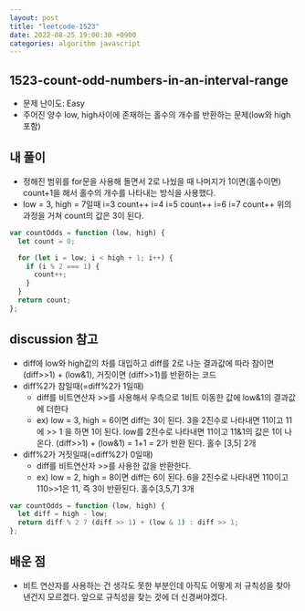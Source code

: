 ```yaml
---
layout: post
title: "leetcode-1523"
date: 2022-08-25 19:00:30 +0900
categories: algorithm javascript
---
```


## 1523-count-odd-numbers-in-an-interval-range

- 문제 난이도: Easy
- 주어진 양수 low, high사이에 존재하는 홀수의 개수를 반환하는 문제(low와 high 포함)

## 내 풀이

- 정해진 범위를 for문을 사용해 돌면서 2로 나눴을 때 나머지가 1이면(홀수이면) count+1을 해서 홀수의 개수를 나타내는 방식을 사용했다.
- low = 3, high = 7일때
  i=3 count++
  i=4
  i=5 count++
  i=6
  i=7 count++
  위의 과정을 거쳐 count의 값은 3이 된다.

```js
var countOdds = function (low, high) {
  let count = 0;

  for (let i = low; i < high + 1; i++) {
    if (i % 2 === 1) {
      count++;
    }
  }
  return count;
};
```

## discussion 참고

- diff에 low와 high값의 차를 대입하고 diff를 2로 나눈 결과값에 따라 참이면 (diff>>1) + (low&1), 거짓이면 (diff>>1)를 반환하는 코드
- diff%2가 참일때(=diff%2가 1일때)
  - diff를 비트연산자 >>를 사용해서 우측으로 1비트 이동한 값에 low&1의 결과값에 더한다
  - ex) low = 3, high = 6이면 diff는 3이 된다.
    3을 2진수로 나타내면 11이고 11에 >> 1 을 하면 1이 된다.
    low를 2진수로 나타내면 11이고 11&1의 값은 1이 나온다.
    (diff>>1) + (low&1) = 1+1 = 2가 반환 된다.
    홀수 [3,5] 2개
- diff%2가 거짓일때(=diff%2가 0일때)
  - diff를 비트연산자 >>를 사용한 값을 반환한다.
  - ex) low = 2, high = 8이면 diff는 6이 된다.
    6을 2진수로 나타내면 110이고 110>>1은 11, 즉 3이 반환된다.
    홀수[3,5,7] 3개

```js
var countOdds = function (low, high) {
  let diff = high - low;
  return diff % 2 ? (diff >> 1) + (low & 1) : diff >> 1;
};
```

## 배운 점

- 비트 연산자를 사용하는 건 생각도 못한 부분인데 아직도 어떻게 저 규칙성을 찾아낸건지 모르겠다. 앞으로 규칙성을 찾는 것에 더 신경써야겠다.
